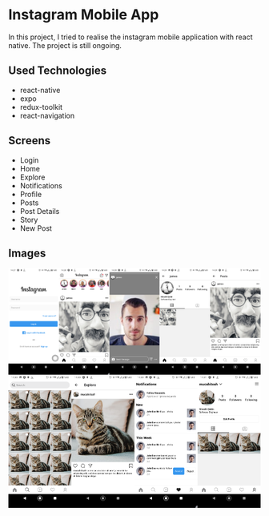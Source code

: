 # Instagram Mobile App

In this project, I tried to realise the instagram mobile application with react native. The project is still ongoing.

## Used Technologies

- react-native
- expo
- redux-toolkit
- react-navigation

## Screens

- Login
- Home
- Explore
- Notifications
- Profile
- Posts
- Post Details
- Story
- New Post

## Images

<div style="display:flex;margin:auto;justify-content:center">

<img src="assets/screenshoots/1.png" width="20%">
<img src="assets/screenshoots/2.png" width="20%">
<img src="assets/screenshoots/3.png" width="20%">
<img src="assets/screenshoots/4.png" width="20%">
<img src="assets/screenshoots/5.png" width="20%">
</div>

<div style="display:flex;margin:auto;justify-content:center">

<img src="assets/screenshoots/6.png" width="25%">
<img src="assets/screenshoots/7.png" width="25%">
<img src="assets/screenshoots/8.png" width="25%">
<img src="assets/screenshoots/9.png" width="25%">
</div>
